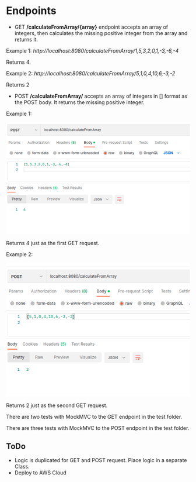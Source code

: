 # Endpoints
* GET **/calculateFromArray/{array}** endpoint accepts an array of integers, then calculates the missing positive integer from the array and returns it.

Example 1: *http://localhost:8080/calculateFromArray/1,5,3,2,0,1,-3,-6,-4*

Returns 4.

Example 2: *http://localhost:8080/calculateFromArray/5,1,0,4,10,6,-3,-2* 

Returns 2

* POST **/calculateFromArray/** accepts an array of integers in [] format as the POST body. It returns the missing positive integer.

Example 1:

![](POST_example_1.png)

Returns 4 just as the first GET request.

Example 2: 

![](POST_example_2.png)

Returns 2 just as the second GET request.

There are two tests with MockMVC to the GET endpoint in the test folder.

There are three tests with MockMVC to the POST endpoint in the test folder.

## ToDo

- Logic is duplicated for GET and POST request. Place logic in a separate Class.
- Deploy to AWS Cloud
